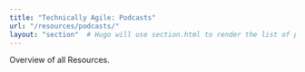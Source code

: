 ```yaml
---
title: "Technically Agile: Podcasts"
url: "/resources/podcasts/"
layout: "section"  # Hugo will use section.html to render the list of pages
---
```

Overview of all Resources.

